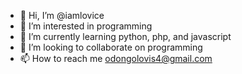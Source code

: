- 👋 Hi, I’m @iamlovice
- 👀 I’m interested in programming
- 🌱 I’m currently learning python, php, and javascript
- 💞️ I’m looking to collaborate on programming
- 📫 How to reach me odongolovis4@gmail.com

<!---
iamlovice/iamlovice is a ✨ special ✨ repository because its `README.md` (this file) appears on your GitHub profile.
You can click the Preview link to take a look at your changes.
--->
